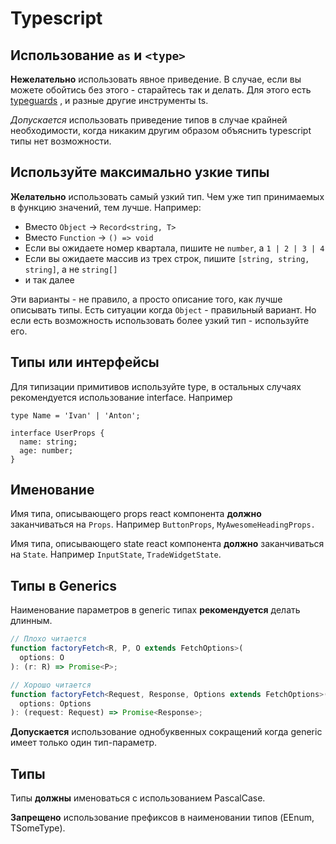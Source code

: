 # Typescript

## Использование `as` и `<type>`

**Нежелательно** использовать явное приведение. В случае, если вы можете обойтись без этого - старайтесь так и делать.
Для этого
есть [typeguards](https://wwwcriptlang.org/docs/handbook/advanced-types.html#type-guards-and-differentiating-types)
,
и разные другие инструменты ts.

_Допускается_ использовать приведение типов в случае крайней необходимости, когда никаким другим образом объяснить
typescript типы нет возможности.

## Используйте максимально узкие типы

**Желательно** использовать самый узкий тип. Чем уже тип принимаемых в функцию значений, тем лучше. Например:

- Вместо `Object` → `Record<string, T>`
- Вместо `Function` → `() => void`
- Если вы ожидаете номер квартала, пишите не `number`, а `1 | 2 | 3 | 4`
- Если вы ожидаете массив из трех строк, пишите `[string, string, string]`, а не `string[]`
- и так далее

Эти варианты - не правило, а просто описание того, как лучше описывать типы. Есть ситуации когда `Object` - правильный
вариант.
Но если есть возможность использовать более узкий тип - используйте его.

## Типы или интерфейсы

Для типизации примитивов используйте type, в остальных случаях рекомендуется использование interface. Например

```tsx
type Name = 'Ivan' | 'Anton';

interface UserProps {
  name: string;
  age: number;
}
```

## Именование

Имя типа, описывающего props react компонента **должно** заканчиваться на `Props`. Например `ButtonProps`, `MyAwesomeHeadingProps.`

Имя типа, описывающего state react компонента **должно** заканчиваться на `State`. Например `InputState`, `TradeWidgetState`.

## Типы в Generics  

Наименование параметров в generic типах **рекомендуется** делать длинным.

```ts
// Плохо читается
function factoryFetch<R, P, O extends FetchOptions>(
  options: O
): (r: R) => Promise<P>;

// Хорошо читается
function factoryFetch<Request, Response, Options extends FetchOptions>(
  options: Options
): (request: Request) => Promise<Response>;
```

**Допускается** использование однобуквенных сокращений когда generic имеет только один тип-параметр.

## Типы
Типы **должны** именоваться с использованием PascalCase.

**Запрещено** использование префиксов в наименовании типов (EEnum, TSomeType).
